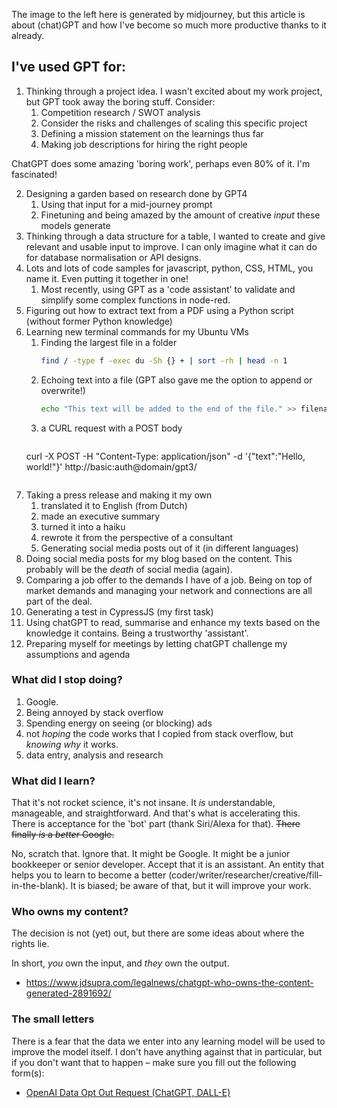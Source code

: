 The image to the left here is generated by midjourney, but this article is about (chat)GPT and how I've become so much more productive thanks to it already.

## I've used GPT for:
1. Thinking through a project idea. I wasn't excited about my work project, but GPT took away the boring stuff. Consider:
	1. Competition research / SWOT analysis
	2. Consider the risks and challenges of scaling this specific project
	3. Defining a mission statement on the learnings thus far
	4. Making job descriptions for hiring the right people

ChatGPT does some amazing 'boring work', perhaps even 80% of it. I'm fascinated!

2. Designing a garden based on research done by GPT4
	1. Using that input for a mid-journey prompt
	2. Finetuning and being amazed by the amount of creative _input_ these models generate
3. Thinking through a data structure for a table, I wanted to create and give relevant and usable input to improve. I can only imagine what it can do for database normalisation or API designs.
4. Lots and lots of code samples for javascript, python, CSS, HTML, you name it. Even putting it together in one!
	1. Most recently, using GPT as a 'code assistant' to validate and simplify some complex functions in node-red.
5. Figuring out how to extract text from a PDF using a Python script (without former Python knowledge)
6. Learning new terminal commands for my Ubuntu VMs
	1. Finding the largest file in a folder 
	   ```bash 
	   find / -type f -exec du -Sh {} + | sort -rh | head -n 1
	   ```
	2. Echoing text into a file (GPT also gave me the option to append or overwrite!)
	   ```bash
	   echo "This text will be added to the end of the file." >> filename.txt
	   ```
	3. a CURL request with a POST body
	   ```bash
	  curl -X POST -H "Content-Type: application/json" -d
	   '{"text":"Hello, world!"}' http://basic:auth@domain/gpt3/
	  ```
7. Taking a press release and making it my own
	1. translated it to English (from Dutch)
	2. made an executive summary
	3. turned it into a haiku
	4. rewrote it from the perspective of a consultant
	5. Generating social media posts out of it (in different languages)
8. Doing social media posts for my blog based on the content. This probably will be the _death_ of social media (again).
9. Comparing a job offer to the demands I have of a job. Being on top of market demands and managing your network and connections are all part of the deal.
10. Generating a test in CypressJS (my first task)
11. Using chatGPT to read, summarise and enhance my texts based on the knowledge it contains. Being a trustworthy 'assistant'.
12. Preparing myself for meetings by letting chatGPT challenge my assumptions and agenda

### What did I stop doing?
1. Google.
2. Being annoyed by stack overflow
3. Spending energy on seeing (or blocking) ads
4. not _hoping_ the code works that I copied from stack overflow, but _knowing why_ it works.
5. data entry, analysis and research

### What did I learn?

That it's not rocket science, it's not insane. It _is_ understandable, manageable, and straightforward. And that's what is accelerating this. There is acceptance for the 'bot' part (thank Siri/Alexa for that). ~~There finally _is_ a _better_ Google.~~

No, scratch that. Ignore that. It might be Google. It might be a junior bookkeeper or senior developer. Accept that it is an assistant. An entity that helps you to learn to become a better (coder/writer/researcher/creative/fill-in-the-blank). It is biased; be aware of that, but it will improve your work.

### Who owns my content?
The decision is not (yet) out, but there are some ideas about where the rights lie.

In short, _you_ own the input, and *they* own the output.

* https://www.jdsupra.com/legalnews/chatgpt-who-owns-the-content-generated-2891692/

### The small letters
There is a fear that the data we enter into any learning model will be used to improve the model itself. I don't have anything against that in particular, but if you don't want that to happen – make sure you fill out the following form(s):

- [OpenAI Data Opt Out Request (ChatGPT, DALL-E)](https://docs.google.com/forms/d/e/1FAIpQLScrnC-_A7JFs4LbIuzevQ_78hVERlNqqCPCt3d8XqnKOfdRdQ/viewform)